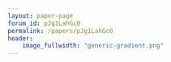 ```yaml
---
layout: paper-page
forum_id: pJg1LahGc0
permalink: /papers/pJg1LahGc0
header:
    image_fullwidth: "generic-gradient.png"
---
```

    